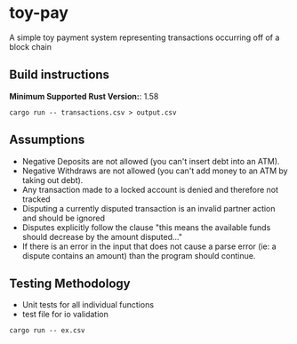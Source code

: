 # toy-pay
A simple toy payment system representing transactions occurring off of a block chain

## Build instructions
**Minimum Supported Rust Version:**: 1.58

```
cargo run -- transactions.csv > output.csv
```

## Assumptions
- Negative Deposits are not allowed (you can't insert debt into an ATM).
- Negative Withdraws are not allowed (you can't add money to an ATM by taking out debt).
- Any transaction made to a locked account is denied and therefore not tracked
- Disputing a currently disputed transaction is an invalid partner action and should be ignored
- Disputes explicitly follow the clause "this means the available funds should decrease by the amount disputed..."
- If there is an error in the input that does not cause a parse error (ie: a dispute contains an amount) than the program should continue.

## Testing Methodology
- Unit tests for all individual functions
- test file for io validation
```
cargo run -- ex.csv
```
